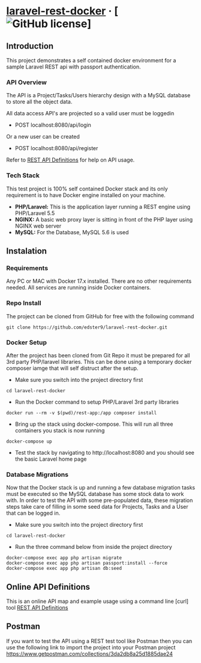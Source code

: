 # [laravel-rest-docker](https://documenter.getpostman.com/view/762427/maverick/7TGjEcp#intro) &middot; [![GitHub license](https://img.shields.io/badge/license-MIT-blue.svg)]

## Introduction
This project demonstrates a self contained docker environment for a sample Laravel REST api with passport authentication.

### API Overview 
The API is a Project/Tasks/Users hierarchy design with a MySQL database to store all the object data.

All data access API's are projected so a valid user must be loggedin
- POST localhost:8080/api/login 

Or a new user can be created
- POST localhost:8080/api/register 

Refer to [REST API Definitions](https://documenter.getpostman.com/view/762427/maverick/7TGjEcp#intro) for help on API usage.

### Tech Stack
This test project is 100% self contained Docker stack and its only requirement is to have Docker engine installed on your machine.

* **PHP/Laravel:** This is the application layer running a REST engine using PHP/Laravel 5.5
* **NGINX:** A basic web proxy layer is sitting in front of the PHP layer using NGINX web server
* **MySQL:** For the Database, MySQL 5.6 is used

## Instalation

### Requirements
Any PC or MAC with Docker 17.x installed. There are no other requirements needed. All services are running inside Docker containers.

### Repo Install
The project can be cloned from GitHub for free with the following command
```
git clone https://github.com/edster9/laravel-rest-docker.git
```

### Docker Setup
After the project has been cloned from Git Repo it must be prepared for all 3rd party PHP/laravel libraries. This can be done using a temporary docker composer iamge that will self distruct after the setup.

- Make sure you switch into the project directory first
```
cd laravel-rest-docker
```

- Run the Docker command to setup PHP/Laravel 3rd party libraries
```
docker run --rm -v $(pwd)/rest-app:/app composer install
```

- Bring up the stack using docker-compose. This will run all three containers you stack is now running
```
docker-compose up
```

- Test the stack by navigating to http://localhost:8080 and you should see the basic Laravel home page

### Database Migrations
Now that the Docker stack is up and running a few database migration tasks must be executed so the MySQL database has some stock data to work with. In order to test the API with some pre-populated data, these migration steps take care of filling in some seed data for Projects, Tasks and a User that can be logged in.

- Make sure you switch into the project directory first
```
cd laravel-rest-docker
```

- Run the three command below from inside the project directory
```
docker-compose exec app php artisan migrate
docker-compose exec app php artisan passport:install --force
docker-compose exec app php artisan db:seed
```

## Online API Definitions
This is an online API map and example usage using a command line [curl] tool
[REST API Definitions](https://documenter.getpostman.com/view/762427/maverick/7TGjEcp#intro)


## Postman
If you want to test the API using a REST test tool like Postman then you can use the following link to import the project into your Postman project
https://www.getpostman.com/collections/3da2db8a25d1885dae24

